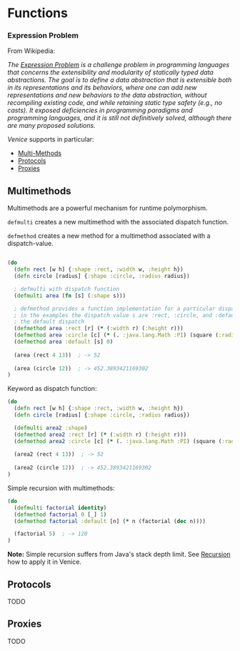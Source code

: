 # Functions


### Expression Problem

From Wikipedia:

*The [Expression Problem](https://en.wikipedia.org/wiki/Expression_problem) is a challenge problem in programming languages that concerns the extensibility and modularity of statically typed data abstractions. The goal is to define a data abstraction that is extensible both in its representations and its behaviors, where one can add new representations and new behaviors to the data abstraction, without recompiling existing code, and while retaining static type safety (e.g., no casts). It exposed deficiencies in programming paradigms and programming languages, and it is still not definitively solved, although there are many proposed solutions.* 


*Venice* supports in particular:

* [Multi-Methods](#multimethods)
* [Protocols](#protocols)
* [Proxies](#proxies)



## Multimethods

Multimethods are a powerful mechanism for runtime polymorphism.

`defmulti` creates a new multimethod with the associated dispatch function.

`defmethod` creates a new method for a multimethod associated with a dispatch-value.


```clojure

(do
  (defn rect [w h] {:shape :rect, :width w, :height h})
  (defn circle [radius] {:shape :circle, :radius radius})

  ; defmulti with dispatch function 
  (defmulti area (fn [s] (:shape s)))

  ; defmethod provides a function implementation for a particular dispatch value 
  ; in the examples the dispatch value s are :rect, :circle, and :default for
  ; the default dispatch
  (defmethod area :rect [r] (* (:width r) (:height r)))
  (defmethod area :circle [c] (* (. :java.lang.Math :PI) (square (:radius c))))
  (defmethod area :default [s] 0) 
 
  (area (rect 4 13))  ; -> 52
  
  (area (circle 12))  ; -> 452.3893421169302
)
```

Keyword as dispatch function:

```clojure
(do
  (defn rect [w h] {:shape :rect, :width w, :height h})
  (defn circle [radius] {:shape :circle, :radius radius})

  (defmulti area2 :shape)
  (defmethod area2 :rect [r] (* (:width r) (:height r)))
  (defmethod area2 :circle [c] (* (. :java.lang.Math :PI) (square (:radius c))))
    
  (area2 (rect 4 13))  ; -> 52
  
  (area2 (circle 12))  ; -> 452.3893421169302
)
```

Simple recursion with multimethods:

```clojure
(do
  (defmulti factorial identity)
  (defmethod factorial 0 [_] 1)
  (defmethod factorial :default [n] (* n (factorial (dec n))))

  (factorial 5)  ; -> 120
)
```

**Note:** Simple recursion suffers from Java's stack depth limit. See 
[Recursion](recursion.md) how to apply it in Venice.  


## Protocols

TODO


## Proxies

TODO

